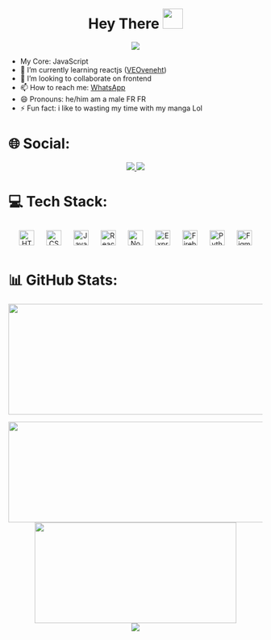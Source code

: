 <h1 align="center">Hey There <img src="https://user-images.githubusercontent.com/1303154/88677602-1635ba80-d120-11ea-84d8-d263ba5fc3c0.gif" width="40px" alt=""><br></h1>
<p align="center"><img src="https://c.tenor.com/GrOZNL13djQAAAAd/tenor.gif" /></p>

<!-- 
- 🔭 I’m currently working on ...
- 🤔 I’m looking for help with ... 
- 💬 Ask me about ...
-->
- My Core: JavaScript
- 🌱 I’m currently learning reactjs (<a target='_blank' href="https://www.veoveneht.eu.org">VEOveneht</a>)
- 👯 I’m looking to collaborate on frontend
- 📫 How to reach me: <a href="wa.me/6283113810321?text=Am%20Github!☺%20">WhatsApp</a>
- 😄 Pronouns: he/him am a male FR FR
- ⚡ Fun fact: i like to wasting my time with my manga Lol

# 🌐 Social:
<p align="center">
<a href="https://www.instagram.com/loo3837955ol"><img src="https://img.shields.io/badge/Instagram-E4405F?style=for-the-badge&logo=instagram&logoColor=white"/> 
<a href="https://wa.me/6283113810321"><img src="https://img.shields.io/badge/WhatsApp-25D366?style=for-the-badge&logo=whatsapp&logoColor=white" /></a>
</p>

# 💻 Tech Stack: 
<div align="center">
<a href="https://en.wikipedia.org/wiki/HTML5" target="_blank"><img style="margin: 10px" src="https://img.shields.io/badge/HTML5-white?style=for-the-badge&logo=html5" alt="HTML5" height="30" /></a>
<a href="https://www.w3schools.com/css/" target="_blank"><img style="margin: 10px" src="https://img.shields.io/badge/CSS3-white?style=for-the-badge&logo=css3&logoColor=blue" alt="CSS3" height="30" /></a>
<a href="https://www.javascript.com/" target="_blank"><img style="margin: 10px" src="https://img.shields.io/badge/JavaScript-white?style=for-the-badge&logo=javascript" alt="JavaScript" height="30" /></a>
<a href="https://reactjs.org/" target="_blank"><img style="margin: 10px" src="https://img.shields.io/badge/ReactJS-gray?style=for-the-badge&logo=react" alt="ReactJS" height="30" /></a>
<a href="https://nodejs.org/" target="_blank"><img style="margin: 10px" src="https://img.shields.io/badge/NodeJS-white?style=for-the-badge&logo=node.js" alt="NodeJS" height="30" /></a>
<a href="https://expressjs.com/" target="_blank"><img style="margin: 10px" src="https://img.shields.io/badge/ExpressJS-black?style=for-the-badge&logo=express" alt="ExpressJS" height="30" /></a>
<a href="https://firebase.google.com/" target="_blank"><img style="margin: 10px" src="https://img.shields.io/badge/Firebase-red?style=for-the-badge&logo=firebase" alt="Firebase" height="30" /></a>
<a href="https://www.python.org/" target="_blank"><img style="margin: 10px" src="https://img.shields.io/badge/Python-white?style=for-the-badge&logo=python" alt="Python" height="30" /></a>
<a href="https://www.figma.com/" target="_blank"><img style="margin: 10px" src="https://img.shields.io/badge/Figma-wheat?style=for-the-badge&logo=figma" alt="Figma" height="30" /></a>
</div>

# 📊 GitHub Stats:
<p align="center">
  <img width="800" height="220" src="https://streak-stats.demolab.com?user=VEOveneht&theme=highcontrast&hide_border=true&border_radius=5&card_width=800">
</p>
<p align="center">
  <img width="600" height="200" src="https://github-readme-stats.vercel.app/api?username=VEOveneht&show_icons=true&theme=vision-friendly-dark">
  <img width="400" height="200" src="https://github-readme-stats.vercel.app/api/top-langs/?username=VEOveneht&size_weight=0.0005&count_weight=0.3&layout=compact&theme=vision-friendly-dark"><br />
  <a href="https://visitcount.itsvg.in">
    <img src="https://visitcount.itsvg.in/api?id=VEOveneht&label=Profile%20Views&color=12&icon=5&pretty=true" />
  </a>
</p>

<!--
![](https://github-readme-stats.vercel.app/api?username=VEOveneht&theme=nord&hide_border=false&include_all_commits=false&count_private=false)<br/>
![](https://github-readme-streak-stats.herokuapp.com/?user=VEOveneht&theme=nord&hide_border=false)<br/>
![](https://github-readme-stats.vercel.app/api/top-langs/?username=VEOveneht&theme=nord&hide_border=false&include_all_commits=false&count_private=false&layout=compact)
-->

<img href="./ankouguisu.gif"/>

